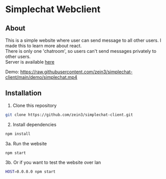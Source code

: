 # Simplechat Webclient
## About
This is a simple website where user can send message to all other users. I made this to learn more about react.  
There is only one 'chatroom', so users can't send messages privately to other users.  
Server is available [here](https://github.com/zein3/simplechat-server)  
  
Demo:
https://raw.githubusercontent.com/zein3/simplechat-client/main/demo/simplechat.mp4
  

## Installation
1. Clone this repository
```bash
git clone https://github.com/zein3/simplechat-client.git
```
2. Install dependencies
```bash
npm install
```
3a. Run the website
```bash
npm start
```
3b. Or if you want to test the website over lan
```bash
HOST=0.0.0.0 npm start
```
